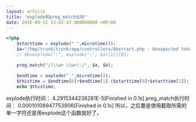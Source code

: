 ```yaml
---
layout: article
title: "explode和preg_match比较"
date: 2016-06-12 13:42:47.000000000 +09:00
---
```


``` php
<?php
    $starttime = explode(" ",microtime());
    $a="/tmp/trunk/trunk/app/controllers/Abstract.php - Unexpected token: class, line: 3, col: 14, file: /tmp/trunk/trunk/app/controllers/Abstract.php.";
    // $b=explode(":", explode("-", $a)[1])[0];

    preg_match("/(\\w+ \\w+):/", $a, $b);

    $endtime = explode(" ",microtime());
    $thistime = $endtime[0]+$endtime[1]-($starttime[0]+$starttime[1]);
    echo $thistime;
```

explode执行时间：
4.2915344238281E-5[Finished in 0.1s]
preg_match执行时间：
0.00010108947753906[Finished in 0.1s]
所以，之后要是使用截取所需的单一字符还是用explode这个函数就好了。

